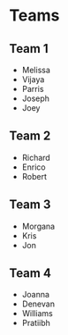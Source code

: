 # Teams

## Team 1

- Melissa
- Vijaya
- Parris
- Joseph
- Joey

## Team 2

- Richard
- Enrico
- Robert

## Team 3

- Morgana
- Kris
- Jon

## Team 4

- Joanna
- Denevan
- Williams
- Pratiibh